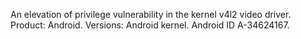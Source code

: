 An elevation of privilege vulnerability in the kernel v4l2 video driver. Product: Android. Versions: Android kernel. Android ID A-34624167.